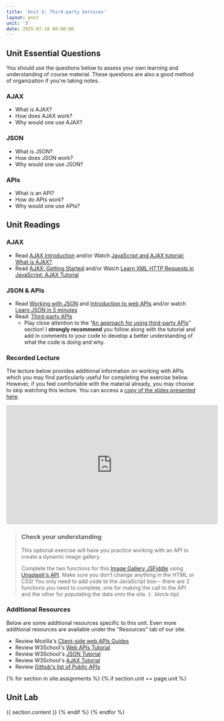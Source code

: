 ```yaml
---
title: 'Unit 5: Third-party Services'
layout: post
unit: '5'
date: 2025-07-18 00:00:00
---
```


<!-- :** <br> JSONs, AJAX, APIs | Lab 4 Due <br> Lab 5 Out | -->

<!-- maybe have them host their sites and post link in a piazza thread to get feedback from each other? -->

## Unit Essential Questions
You should use the questions below to assess your own learning and understanding of course material. These questions are also a good method of organization if you're taking notes.

### AJAX
- What is AJAX?
- How does AJAX work?
- Why would one use AJAX?

### JSON
- What is JSON?
- How does JSON work?
- Why would one use JSON?

### APIs
- What is an API?
- How do APIs work?
- Why would one use APIs?

## Unit Readings

### AJAX
- Read [AJAX Introduction](https://www.w3schools.com/xml/ajax_intro.asp) and/or Watch [JavaScript and AJAX tutorial: What is AJAX?](https://www.youtube.com/watch?v=RDo3hBL1rfA)
- Read [AJAX: Getting Started](https://developer.mozilla.org/en-US/docs/Web/Guide/AJAX/Getting_Started) and/or Watch [Learn XML HTTP Requests in JavaScript: AJAX Tutorial](https://www.youtube.com/watch?v=rjmtYkRK1nM)

### JSON & APIs
- Read [Working with JSON](https://developer.mozilla.org/en-US/docs/Learn/JavaScript/Objects/JSON) and [Introduction to web APIs](https://developer.mozilla.org/en-US/docs/Learn/JavaScript/Client-side_web_APIs/Introduction) and/or watch [Learn JSON in 5 minutes](https://www.youtube.com/watch?v=KgGIm6A9Tx0)
- Read: [Third-party APIs](https://developer.mozilla.org/en-US/docs/Learn/JavaScript/Client-side_web_APIs/Third_party_APIs)
	- Play close attention to the “[An approach for using third-party APIs](https://developer.mozilla.org/en-US/docs/Learn/JavaScript/Client-side_web_APIs/Third_party_APIs#an_approach_for_using_third-party_apis)" section! I **strongly recommend** you follow along with the tutorial and add in comments to your code to develop a better understanding of what the code is doing and why.

### Recorded Lecture
The lecture below provides additional information on working with APIs which you may find particularly useful for completing the exercise below. However, if you feel comfortable with the material already, you may choose to skip watching this lecture. You can access a [copy of the slides presented here](https://docs.google.com/presentation/d/18ZM0EBSRj4RztLgW2rgFNGd9IMe5v1OafCsNeNouVR4/).

<iframe width="560" height="315" src="https://www.youtube.com/embed/lg7Fp14TEUQ?si=M2wBmmC_pkOj73zL" title="YouTube video player" frameborder="0" allow="accelerometer; autoplay; clipboard-write; encrypted-media; gyroscope; picture-in-picture; web-share" referrerpolicy="strict-origin-when-cross-origin" allowfullscreen></iframe>

> ### Check your understanding
> This optional exercise will have you practice working with an API to create a dynamic image gallery. 
>
> Complete the two functions for this [Image Gallery JSFiddle](https://jsfiddle.net/vcchavez_uri/srhntbu2/) using [Unsplash's API](http://unsplash.com/developers). Make sure you don’t change anything in the HTML or CSS! You only need to add code to the JavaScript box-- there are 2 functions you need to complete, one for making the call to the API and the other for populating the data onto the site.
{: .block-tip}

### Additional Resources
Below are some additional resources specific to this unit. Even more additional resources are available under the "Resources" tab of our site.

- Review Mozilla's [Client-side web APIs Guides](https://developer.mozilla.org/en-US/docs/Learn/JavaScript/Client-side_web_APIs)
- Review W3School's [Web APIs Tutorial](https://www.w3schools.com/js/js_api_intro.asp)
- Review W3School's [JSON Tutorial](https://www.w3schools.com/js/js_json_intro.asp)
- Review W3School's [AJAX Tutorial](https://www.w3schools.com/js/js_ajax_intro.asp)
- Review [Github's list of Public APIs](https://github.com/public-apis/public-apis)

{% for section in site.assignments %}
{% if section.unit == page.unit %}
## Unit Lab
{{ section.content }}
{% endif %}
{% endfor %}

<!-- FEEDBACK

I think one of the biggest strengths of this unit was the ability to look at and see our peers' sites. This helped inspire me to think of new ideas and functionalities to add to my site. Another strength of this unit could be the content it covers specifically JSON objects. JSON objects are a ubiquitous tool used by all developers. A weakness in this unit is that it did not prompt us to use what we learned to further code our sites. While it is nice to have a break from the coding assignments, I really would've loved to dive deeper into an assignment where we use JSON and APIs and can put what we learned in the readings to practice.
I think it would've been nice to have another example of calling an API, because this part of the content this week was technically challenging for me.
Additionally, instructions about hosting our website on a server locally would've be helpful.
	Thanks for the feedback! I did share some resources on hosting a server locally but it was on Piazza. I'll make sure to add them as resources for the unit.
I think I maybe could've used a little more information about JSON
I think it was nice to have a little bit of a break from coding our webpages, but after doing the tutorials I still feel like I didn't have a full understanding of how to make use of the capabilities AJAX provides, but the tutorial for the API was definitely helpful for my understanding.
For improvements, I think including more examples of real-world API integrations could help us see the practical applications and challenges of using third-party APIs.
I did want more resources on different ways to use ajax (w/ examples)
However, I wish we had been given more examples of how to host our websites for free, such as on GitHub. I ended up relying on my classmates to learn about hosting options.
The one thing I didn't like was the limited interaction with diverse hosting options. I think more detailed comparisons and tutorials on alternative hosting options could provide a broader understanding of deployment strategies. In addition, the peer review process could be more effective with more structured guidelines or rubrics, ensuring that feedback is consistent and comprehensive.
More practice or super simple examples of APIs and AJAX would have furthered my understanding; AJAX especially is a bit hard to understand, since it's so wordy, so getting more exposure to its common patterns helps it be less overwhelming.
I did appreciate the units that we were given an example schedule, it helped me stay on track.
I would have liked either a video option for third party API's or a reading that was easier to follow through/comprehend. Sometimes the readings have a lot of CS lingo I do not know because I am not a CS major and they get super hard to comprehend and follow.
The readings this week were a little hard for me to read. I think they just didn't capture my attention as much as others had so seemed like it was just a lot of memorizing definitions. 
Don't think there are any weaknesses, really enjoyed the example API showcased, having more examples would be cool!
One thing that could've been better was assigning us specific people's sites to look at - that way, everyone gets a good amount of feedback.
One area of improvement could be more visuals of examples of websites using those technologies.
I was not familiar at all with AJAX before this unit, so having a recorded lecture demoing AJAX would have been helpful.
I thought the content was good, but I would've liked to see more expansion on free hosting services (even though it wasn't the focus of the unit).
However, the unit could improve by providing more detailed tutorials on using APIs with AJAX and troubleshooting common deployment issues from the hosting services.
The only part of the unit that could use improvement is to possibly put in some notes about the big ideas from the denser readings beforehand so that it can allow me better grasp the material as I read through them.
-->
